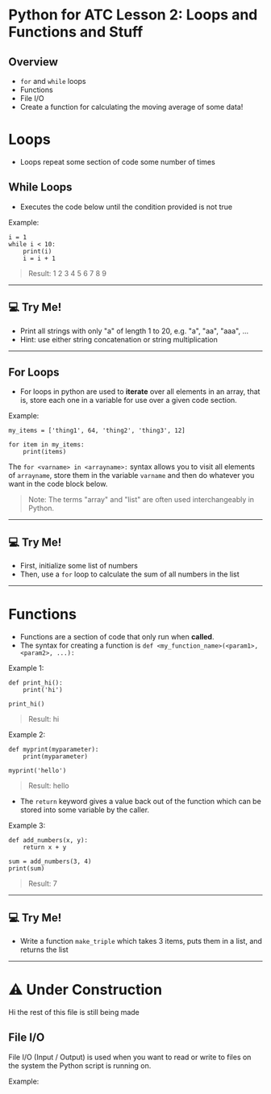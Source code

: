 # Python for ATC Lesson 2: Loops and Functions and Stuff

## Overview
- `for` and `while` loops
- Functions
- File I/O
- Create a function for calculating the moving average of some data!

# Loops
- Loops repeat some section of code some number of times

## While Loops
- Executes the code below until the condition provided is not true

Example:
```
i = 1
while i < 10:
    print(i)
    i = i + 1
```
> Result: 1 2 3 4 5 6 7 8 9

---
## :computer: Try Me!
- Print all strings with only "a" of length 1 to 20, e.g. "a", "aa", "aaa", ...
- Hint: use either string concatenation or string multiplication
---


## For Loops
- For loops in python are used to **iterate** over all elements in an array, that is, store each one in a variable for use over a given code section.

Example:
```
my_items = ['thing1', 64, 'thing2', 'thing3', 12]

for item in my_items:
    print(items)
```

The `for <varname> in <arrayname>:` syntax allows you to visit all elements of `arrayname`, store them in the variable `varname` and then do whatever you want in the code block below.

> Note: The terms "array" and "list" are often used interchangeably in Python.

---
## :computer: Try Me!
- First, initialize some list of numbers
- Then, use a `for` loop to calculate the sum of all numbers in the list
---

# Functions
- Functions are a section of code that only run when **called**.
- The syntax for creating a function is `def <my_function_name>(<param1>, <param2>, ...):`

Example 1:
```
def print_hi():
    print('hi')

print_hi()
```
> Result: hi

Example 2:
```
def myprint(myparameter):
    print(myparameter)

myprint('hello')
```
> Result: hello

- The `return` keyword gives a value back out of the function which can be stored into some variable by the caller.

Example 3:
```
def add_numbers(x, y):
    return x + y

sum = add_numbers(3, 4)
print(sum)
```
> Result: 7

---
## :computer: Try Me!
- Write a function `make_triple` which takes 3 items, puts them in a list, and returns the list
---

# :warning: Under Construction
Hi the rest of this file is still being made

## File I/O

File I/O (Input / Output) is used when you want to read or write to files on the system the Python script is running on.

Example:
```

```